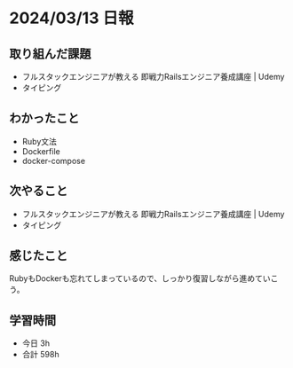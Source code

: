 # 2024/03/13 日報

## 取り組んだ課題
- フルスタックエンジニアが教える 即戦力Railsエンジニア養成講座 | Udemy
- タイピング

## わかったこと
- Ruby文法
- Dockerfile
- docker-compose

## 次やること
- フルスタックエンジニアが教える 即戦力Railsエンジニア養成講座 | Udemy
- タイピング

## 感じたこと
RubyもDockerも忘れてしまっているので、しっかり復習しながら進めていこう。

## 学習時間
- 今日 3h
- 合計 598h
